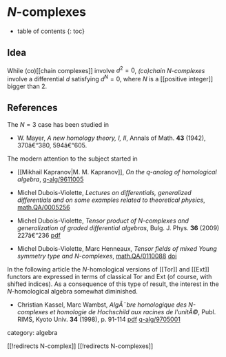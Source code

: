 
# $N$-complexes
* table of contents
{: toc}


## Idea

While (co)[[chain complexes]] involve $d^2 = 0$, _(co)chain $N$-complexes_ involve a differential $d$ satisfying $d^N = 0$, where $N$ is a [[positive integer]] bigger than $2$.


## References

The $N=3$ case has been studied in 

* W. Mayer, _A new homology theory, I, II_, Annals of Math. __43__ (1942), 370â€“380, 594â€“605.

The modern attention to the subject started in

* [[Mikhail Kapranov|M. M. Kapranov]], _On the q-analog of homological algebra_, [q-alg/9611005](http://arxiv.org/abs/q-alg/9611005)

* Michel Dubois-Violette, _Lectures on differentials, generalized differentials and on some examples related to theoretical physics_, [math.QA/0005256](http://arxiv.org/abs/math/0005256)

* Michel Dubois-Violette, _Tensor product of N-complexes and
generalization of graded differential algebras_, Bulg. J. Phys. __36__ (2009) 227â€“236 [pdf](http://www.bjp-bg.com/papers/bjp2009_3_227-236.pdf)

* Michel Dubois-Violette, Marc Henneaux, _Tensor fields of mixed Young symmetry type and N-complexes_, [math.QA/0110088](http://arxiv.org/abs/math/0110088) [doi](http://dx.doi.org/10.1007/s002200200610)

In the following article the $N$-homological versions of [[Tor]] and [[Ext]] functors are expressed in terms of classical Tor and Ext (of course, with shifted indices). As a consequence of this type of result, the interest in the $N$-homological algebra somewhat diminished. 

* Christian Kassel, Marc Wambst, _AlgÃ¨bre homologique des N-complexes et homologie de Hochschild aux racines de l'unitÃ©_, Publ. RIMS, Kyoto Univ. __34__ (1998), p. 91-114 [pdf](http://www.euro-math-soc.eu/jemsaccess/journals/show_pdf.php?issn=0034-5318&vol=34&iss=2&rank=1) [q-alg/9705001](http://arxiv.org/abs/q-alg/9705001)


category: algebra

[[!redirects N-complex]]
[[!redirects N-complexes]]
